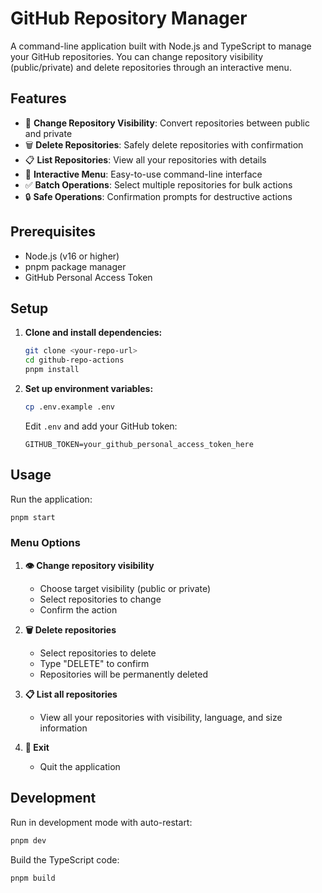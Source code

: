 # GitHub Repository Manager

A command-line application built with Node.js and TypeScript to manage your GitHub repositories. You can change repository visibility (public/private) and delete repositories through an interactive menu.

## Features

- 🔐 **Change Repository Visibility**: Convert repositories between public and private
- 🗑️ **Delete Repositories**: Safely delete repositories with confirmation
- 📋 **List Repositories**: View all your repositories with details
- 🎯 **Interactive Menu**: Easy-to-use command-line interface
- ✅ **Batch Operations**: Select multiple repositories for bulk actions
- 🔒 **Safe Operations**: Confirmation prompts for destructive actions

## Prerequisites

- Node.js (v16 or higher)
- pnpm package manager
- GitHub Personal Access Token

## Setup

1. **Clone and install dependencies:**

   ```bash
   git clone <your-repo-url>
   cd github-repo-actions
   pnpm install
   ```

2. **Set up environment variables:**
   ```bash
   cp .env.example .env
   ```
   Edit `.env` and add your GitHub token:
   ```
   GITHUB_TOKEN=your_github_personal_access_token_here
   ```

## Usage

Run the application:

```bash
pnpm start
```

### Menu Options

1. **👁️ Change repository visibility**

   - Choose target visibility (public or private)
   - Select repositories to change
   - Confirm the action

2. **🗑️ Delete repositories**

   - Select repositories to delete
   - Type "DELETE" to confirm
   - Repositories will be permanently deleted

3. **📋 List all repositories**

   - View all your repositories with visibility, language, and size information

4. **🚪 Exit**
   - Quit the application

## Development

Run in development mode with auto-restart:

```bash
pnpm dev
```

Build the TypeScript code:

```bash
pnpm build
```
